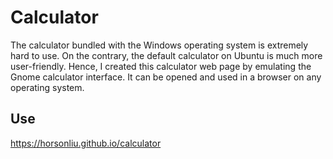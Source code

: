 # Calculator

The calculator bundled with the Windows operating system is extremely hard to use. On the contrary, the default calculator on Ubuntu is much more user-friendly. Hence, I created this calculator web page by emulating the Gnome calculator interface. It can be opened and used in a browser on any operating system.



## Use

https://horsonliu.github.io/calculator
